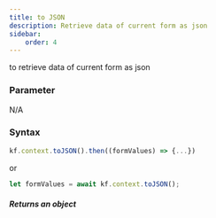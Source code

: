 ```yaml
---
title: to JSON
description: Retrieve data of current form as json
sidebar:
    order: 4
---
```


to retrieve data of current form as json

### Parameter

N/A

### Syntax

```js
kf.context.toJSON().then((formValues) => {...})
```

or

```js
let formValues = await kf.context.toJSON();
```

##### Returns an object